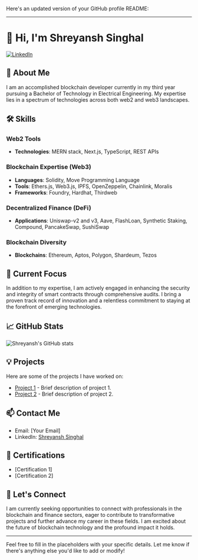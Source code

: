 Here's an updated version of your GitHub profile README:

---

# 👋 Hi, I'm Shreyansh Singhal

[![LinkedIn](https://img.shields.io/badge/-LinkedIn-blue?style=flat&logo=Linkedin&logoColor=white)](https://www.linkedin.com/in/shreyansh-singhal-296547226/)

## 🚀 About Me

I am an accomplished blockchain developer currently in my third year pursuing a Bachelor of Technology in Electrical Engineering. My expertise lies in a spectrum of technologies across both web2 and web3 landscapes.

## 🛠️ Skills

### Web2 Tools
- **Technologies**: MERN stack, Next.js, TypeScript, REST APIs

### Blockchain Expertise (Web3)
- **Languages**: Solidity, Move Programming Language
- **Tools**: Ethers.js, Web3.js, IPFS, OpenZeppelin, Chainlink, Moralis
- **Frameworks**: Foundry, Hardhat, Thirdweb

### Decentralized Finance (DeFi)
- **Applications**: Uniswap-v2 and v3, Aave, FlashLoan, Synthetic Staking, Compound, PancakeSwap, SushiSwap

### Blockchain Diversity
- **Blockchains**: Ethereum, Aptos, Polygon, Shardeum, Tezos

## 🌱 Current Focus
In addition to my expertise, I am actively engaged in enhancing the security and integrity of smart contracts through comprehensive audits. I bring a proven track record of innovation and a relentless commitment to staying at the forefront of emerging technologies.

## 📈 GitHub Stats

![Shreyansh's GitHub stats](https://github-readme-stats.vercel.app/api?username=your-github-username&show_icons=true&theme=radical)

## 💡 Projects

Here are some of the projects I have worked on:

- [Project 1](link-to-project-1) - Brief description of project 1.
- [Project 2](link-to-project-2) - Brief description of project 2.

## 📫 Contact Me

- Email: [Your Email]
- LinkedIn: [Shreyansh Singhal](https://www.linkedin.com/in/shreyansh-singhal-296547226/)

## 📄 Certifications

- [Certification 1]
- [Certification 2]

## 🤝 Let's Connect

I am currently seeking opportunities to connect with professionals in the blockchain and finance sectors, eager to contribute to transformative projects and further advance my career in these fields. I am excited about the future of blockchain technology and the profound impact it holds.

---

Feel free to fill in the placeholders with your specific details. Let me know if there's anything else you'd like to add or modify!
